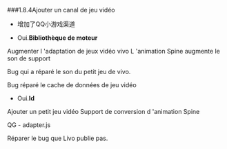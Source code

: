 ###1.8.4Ajouter un canal de jeu vidéo
- 增加了QQ小游戏渠道

- Oui.**Bibliothèque de moteur**

Augmenter l 'adaptation de jeux vidéo vivo
L 'animation Spine augmente le son de support

Bug qui a réparé le son du petit jeu de vivo.

Bug réparé le cache de données de jeu vidéo
- Oui.**Id**

Ajouter un petit jeu vidéo
Support de conversion d 'animation Spine

QG - adapter.js

Réparer le bug que Livo publie pas.
